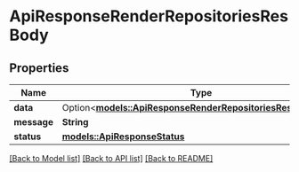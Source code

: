 # ApiResponseRenderRepositoriesResBody

## Properties

Name | Type | Description | Notes
------------ | ------------- | ------------- | -------------
**data** | Option<[**models::ApiResponseRenderRepositoriesResBodyData**](ApiResponse_RenderRepositoriesResBody_data.md)> |  | [optional]
**message** | **String** |  | 
**status** | [**models::ApiResponseStatus**](ApiResponseStatus.md) |  | 

[[Back to Model list]](../README.md#documentation-for-models) [[Back to API list]](../README.md#documentation-for-api-endpoints) [[Back to README]](../README.md)


